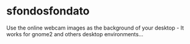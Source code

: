 sfondosfondato
==============

Use the online webcam images as the background of your desktop - It works for gnome2 and others desktop environments...